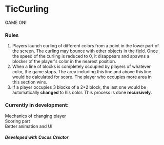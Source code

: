 # TicCurling
GAME ON!

### Rules
1. Players launch curling of different colors from a point in  the lower part of the screen. The curling may bounce with other objects in the field. Once the speed of the curling is reduced to 0, it disappears and spawns a blocker of the player's color in the nearest position.
2. When a line of blocks is completely occupied by players of whatever color, the game stops. The area including this line and above this line would be calculated for score. The player who occupies more area in this section wins.
3. If a player occupies 3 blocks of a 2*2 block, the last one would be automatically **changed** to his color. This process is done **recursively**.

### Currently in development:
Mechanics of changing player  
Scoring part  
Better animation and UI

##### Developed with Cocos Creator

